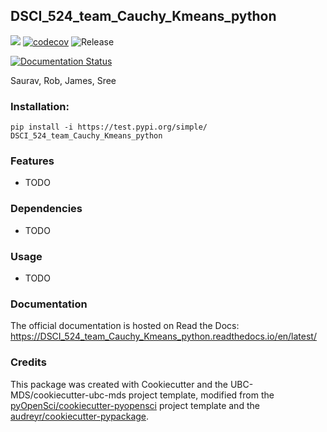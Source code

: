 ## DSCI_524_team_Cauchy_Kmeans_python 

![](https://github.com/saurav193/DSCI_524_team_Cauchy_Kmeans_python/workflows/build/badge.svg) [![codecov](https://codecov.io/gh/saurav193/DSCI_524_team_Cauchy_Kmeans_python/branch/master/graph/badge.svg)](https://codecov.io/gh/saurav193/DSCI_524_team_Cauchy_Kmeans_python) ![Release](https://github.com/saurav193/DSCI_524_team_Cauchy_Kmeans_python/workflows/Release/badge.svg)

[![Documentation Status](https://readthedocs.org/projects/DSCI_524_team_Cauchy_Kmeans_python/badge/?version=latest)](https://DSCI_524_team_Cauchy_Kmeans_python.readthedocs.io/en/latest/?badge=latest)

Saurav, Rob, James, Sree

### Installation:

```
pip install -i https://test.pypi.org/simple/ DSCI_524_team_Cauchy_Kmeans_python
```

### Features
- TODO

### Dependencies

- TODO

### Usage

- TODO

### Documentation
The official documentation is hosted on Read the Docs: <https://DSCI_524_team_Cauchy_Kmeans_python.readthedocs.io/en/latest/>

### Credits
This package was created with Cookiecutter and the UBC-MDS/cookiecutter-ubc-mds project template, modified from the [pyOpenSci/cookiecutter-pyopensci](https://github.com/pyOpenSci/cookiecutter-pyopensci) project template and the [audreyr/cookiecutter-pypackage](https://github.com/audreyr/cookiecutter-pypackage).
